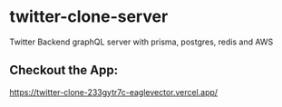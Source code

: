 # twitter-clone-server

Twitter Backend graphQL server with prisma, postgres, redis and AWS

## Checkout the App:

https://twitter-clone-233gytr7c-eaglevector.vercel.app/


